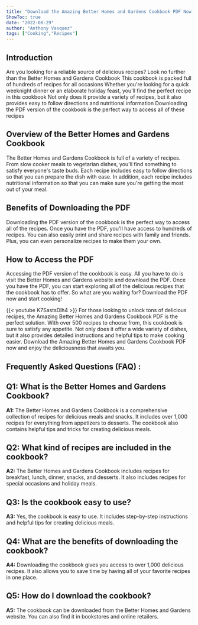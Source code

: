 ```yaml
---
title: "Download the Amazing Better Homes and Gardens Cookbook PDF Now and Unlock Tons of Delicious Recipes!"
ShowToc: true 
date: "2022-08-29"
author: "Anthony Vasquez" 
tags: ["Cooking","Recipes"]
---
```

## Introduction

Are you looking for a reliable source of delicious recipes? Look no further than the Better Homes and Gardens Cookbook This cookbook is packed full of hundreds of recipes for all occasions Whether you're looking for a quick weeknight dinner or an elaborate holiday feast, you'll find the perfect recipe in this cookbook Not only does it provide a variety of recipes, but it also provides easy to follow directions and nutritional information Downloading the PDF version of the cookbook is the perfect way to access all of these recipes

## Overview of the Better Homes and Gardens Cookbook

The Better Homes and Gardens Cookbook is full of a variety of recipes. From slow cooker meals to vegetarian dishes, you'll find something to satisfy everyone's taste buds. Each recipe includes easy to follow directions so that you can prepare the dish with ease. In addition, each recipe includes nutritional information so that you can make sure you're getting the most out of your meal.

## Benefits of Downloading the PDF

Downloading the PDF version of the cookbook is the perfect way to access all of the recipes. Once you have the PDF, you'll have access to hundreds of recipes. You can also easily print and share recipes with family and friends. Plus, you can even personalize recipes to make them your own.

## How to Access the PDF

Accessing the PDF version of the cookbook is easy. All you have to do is visit the Better Homes and Gardens website and download the PDF. Once you have the PDF, you can start exploring all of the delicious recipes that the cookbook has to offer. So what are you waiting for? Download the PDF now and start cooking!

{{< youtube K7SastsDlh4 >}} 
For those looking to unlock tons of delicious recipes, the Amazing Better Homes and Gardens Cookbook PDF is the perfect solution. With over 500 recipes to choose from, this cookbook is sure to satisfy any appetite. Not only does it offer a wide variety of dishes, but it also provides detailed instructions and helpful tips to make cooking easier. Download the Amazing Better Homes and Gardens Cookbook PDF now and enjoy the deliciousness that awaits you.

## Frequently Asked Questions (FAQ) :
## Q1: What is the Better Homes and Gardens Cookbook?

**A1:** The Better Homes and Gardens Cookbook is a comprehensive collection of recipes for delicious meals and snacks. It includes over 1,000 recipes for everything from appetizers to desserts. The cookbook also contains helpful tips and tricks for creating delicious meals. 

## Q2: What kind of recipes are included in the cookbook?

**A2:** The Better Homes and Gardens Cookbook includes recipes for breakfast, lunch, dinner, snacks, and desserts. It also includes recipes for special occasions and holiday meals. 

## Q3: Is the cookbook easy to use?

**A3:** Yes, the cookbook is easy to use. It includes step-by-step instructions and helpful tips for creating delicious meals. 

## Q4: What are the benefits of downloading the cookbook?

**A4:** Downloading the cookbook gives you access to over 1,000 delicious recipes. It also allows you to save time by having all of your favorite recipes in one place. 

## Q5: How do I download the cookbook?

**A5:** The cookbook can be downloaded from the Better Homes and Gardens website. You can also find it in bookstores and online retailers.



